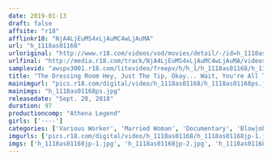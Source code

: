 ```yaml
---
date: 2019-01-13
draft: false
affsite: "r18"
afflinkr18: "NjA4LjEuMS4xLjAuMC4wLjAuMA"
url: "h_1118as01168"
urloriginal: "http://www.r18.com/videos/vod/movies/detail/-/id=h_1118as01168"
urlfinal: "http://media.r18.com/track/NjA4LjEuMS4xLjAuMC4wLjAuMA/videos/vod/movies/detail/-/id=h_1118as01168"
samplevid: "awspv3001.r18.com/litevideo/freepv/h/h_1/h_1118as01168/h_1118as01168_dmb_s.mp4"
title: "The Dressing Room Hey, Just The Tip, Okay... Wait, You're All The Way Inside Me, I'm Telling You, You're Inside Me!!"
mainimgurl: "pics.r18.com/digital/video/h_1118as01168/h_1118as01168ps.jpg"
mainimgs: "h_1118as01168ps.jpg"
releasedate: "Sept. 20, 2018"
duration: 97
productioncomp: "Athena Legend"
girls: ['----']
categories: ['Various Worker', 'Married Woman', 'Documentary', 'Blowjob', 'Sex Toys']
imgurls: ['pics.r18.com/digital/video/h_1118as01168/h_1118as01168jp-1.jpg', 'pics.r18.com/digital/video/h_1118as01168/h_1118as01168jp-2.jpg', 'pics.r18.com/digital/video/h_1118as01168/h_1118as01168jp-3.jpg', 'pics.r18.com/digital/video/h_1118as01168/h_1118as01168jp-4.jpg', 'pics.r18.com/digital/video/h_1118as01168/h_1118as01168jp-5.jpg', 'pics.r18.com/digital/video/h_1118as01168/h_1118as01168jp-6.jpg', 'pics.r18.com/digital/video/h_1118as01168/h_1118as01168jp-7.jpg', 'pics.r18.com/digital/video/h_1118as01168/h_1118as01168jp-8.jpg', 'pics.r18.com/digital/video/h_1118as01168/h_1118as01168jp-9.jpg', 'pics.r18.com/digital/video/h_1118as01168/h_1118as01168jp-10.jpg', 'pics.r18.com/digital/video/h_1118as01168/h_1118as01168jp-11.jpg', 'pics.r18.com/digital/video/h_1118as01168/h_1118as01168jp-12.jpg', 'pics.r18.com/digital/video/h_1118as01168/h_1118as01168jp-13.jpg', 'pics.r18.com/digital/video/h_1118as01168/h_1118as01168jp-14.jpg', 'pics.r18.com/digital/video/h_1118as01168/h_1118as01168jp-15.jpg', 'pics.r18.com/digital/video/h_1118as01168/h_1118as01168jp-16.jpg', 'pics.r18.com/digital/video/h_1118as01168/h_1118as01168jp-17.jpg', 'pics.r18.com/digital/video/h_1118as01168/h_1118as01168jp-18.jpg', 'pics.r18.com/digital/video/h_1118as01168/h_1118as01168jp-19.jpg', 'pics.r18.com/digital/video/h_1118as01168/h_1118as01168jp-20.jpg']
imgs: ['h_1118as01168jp-1.jpg', 'h_1118as01168jp-2.jpg', 'h_1118as01168jp-3.jpg', 'h_1118as01168jp-4.jpg', 'h_1118as01168jp-5.jpg', 'h_1118as01168jp-6.jpg', 'h_1118as01168jp-7.jpg', 'h_1118as01168jp-8.jpg', 'h_1118as01168jp-9.jpg', 'h_1118as01168jp-10.jpg', 'h_1118as01168jp-11.jpg', 'h_1118as01168jp-12.jpg', 'h_1118as01168jp-13.jpg', 'h_1118as01168jp-14.jpg', 'h_1118as01168jp-15.jpg', 'h_1118as01168jp-16.jpg', 'h_1118as01168jp-17.jpg', 'h_1118as01168jp-18.jpg', 'h_1118as01168jp-19.jpg', 'h_1118as01168jp-20.jpg']
---
```

